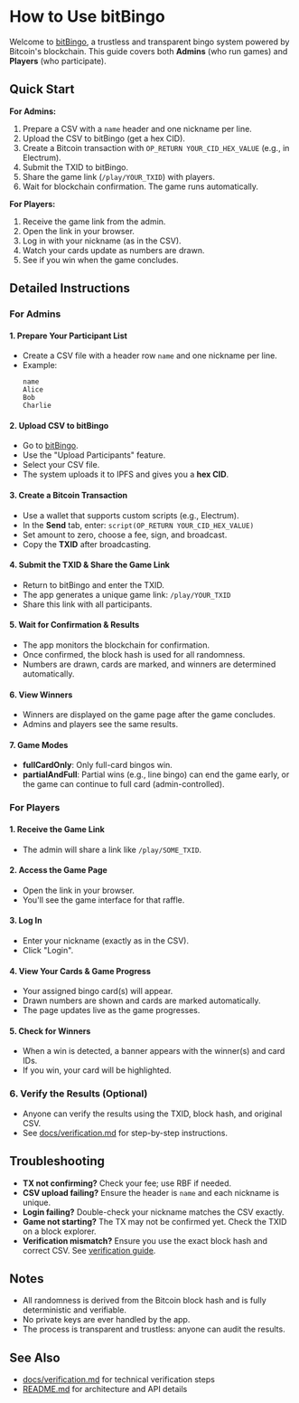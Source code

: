 # How to Use bitBingo

Welcome to [bitBingo](https://bitBingo.sats4.life), a trustless and transparent bingo system powered by Bitcoin's blockchain. This guide covers both **Admins** (who run games) and **Players** (who participate).

## Quick Start

**For Admins:**
1. Prepare a CSV with a `name` header and one nickname per line.
2. Upload the CSV to bitBingo (get a hex CID).
3. Create a Bitcoin transaction with `OP_RETURN YOUR_CID_HEX_VALUE` (e.g., in Electrum).
4. Submit the TXID to bitBingo.
5. Share the game link (`/play/YOUR_TXID`) with players.
6. Wait for blockchain confirmation. The game runs automatically.

**For Players:**
1. Receive the game link from the admin.
2. Open the link in your browser.
3. Log in with your nickname (as in the CSV).
4. Watch your cards update as numbers are drawn.
5. See if you win when the game concludes.

## Detailed Instructions

### For Admins

#### 1. Prepare Your Participant List
- Create a CSV file with a header row `name` and one nickname per line.
- Example:
  ```csv
  name
  Alice
  Bob
  Charlie
  ```

#### 2. Upload CSV to bitBingo
- Go to [bitBingo](https://bitBingo.sats4.life).
- Use the "Upload Participants" feature.
- Select your CSV file.
- The system uploads it to IPFS and gives you a **hex CID**.

#### 3. Create a Bitcoin Transaction
- Use a wallet that supports custom scripts (e.g., Electrum).
- In the **Send** tab, enter: `script(OP_RETURN YOUR_CID_HEX_VALUE)`
- Set amount to zero, choose a fee, sign, and broadcast.
- Copy the **TXID** after broadcasting.

#### 4. Submit the TXID & Share the Game Link
- Return to bitBingo and enter the TXID.
- The app generates a unique game link: `/play/YOUR_TXID`
- Share this link with all participants.

#### 5. Wait for Confirmation & Results
- The app monitors the blockchain for confirmation.
- Once confirmed, the block hash is used for all randomness.
- Numbers are drawn, cards are marked, and winners are determined automatically.

#### 6. View Winners
- Winners are displayed on the game page after the game concludes.
- Admins and players see the same results.

#### 7. Game Modes
- **fullCardOnly**: Only full-card bingos win.
- **partialAndFull**: Partial wins (e.g., line bingo) can end the game early, or the game can continue to full card (admin-controlled).

### For Players

#### 1. Receive the Game Link
- The admin will share a link like `/play/SOME_TXID`.

#### 2. Access the Game Page
- Open the link in your browser.
- You'll see the game interface for that raffle.

#### 3. Log In
- Enter your nickname (exactly as in the CSV).
- Click "Login".

#### 4. View Your Cards & Game Progress
- Your assigned bingo card(s) will appear.
- Drawn numbers are shown and cards are marked automatically.
- The page updates live as the game progresses.

#### 5. Check for Winners
- When a win is detected, a banner appears with the winner(s) and card IDs.
- If you win, your card will be highlighted.

### 6. Verify the Results (Optional)
- Anyone can verify the results using the TXID, block hash, and original CSV.
- See [docs/verification.md](verification.md) for step-by-step instructions.

## Troubleshooting

- **TX not confirming?** Check your fee; use RBF if needed.
- **CSV upload failing?** Ensure the header is `name` and each nickname is unique.
- **Login failing?** Double-check your nickname matches the CSV exactly.
- **Game not starting?** The TX may not be confirmed yet. Check the TXID on a block explorer.
- **Verification mismatch?** Ensure you use the exact block hash and correct CSV. See [verification guide](verification.md).

## Notes
- All randomness is derived from the Bitcoin block hash and is fully deterministic and verifiable.
- No private keys are ever handled by the app.
- The process is transparent and trustless: anyone can audit the results.

## See Also
- [docs/verification.md](verification.md) for technical verification steps
- [README.md](../README.md) for architecture and API details

